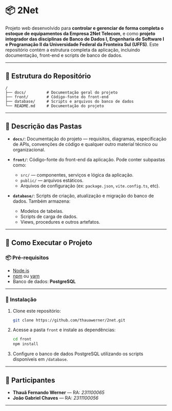 # 📦 2Net

Projeto web desenvolvido para **controlar e gerenciar de forma completa o estoque de equipamentos da Empresa 2Net Telecom**, e como **projeto integrador das disciplinas de Banco de Dados I, Engenharia de Software I e Programação II da Universidade Federal da Fronteira Sul (UFFS)**. Este repositório contém a estrutura completa da aplicação, incluindo documentação, front-end e scripts de banco de dados.

---

## 📂 Estrutura do Repositório

```
/
├── docs/         # Documentação geral do projeto
├── front/        # Código-fonte do front-end
├── database/     # Scripts e arquivos do banco de dados
└── README.md     # Documentação do projeto
```

---

## 📑 Descrição das Pastas

- **`docs/`**: Documentação do projeto — requisitos, diagramas, especificação de APIs, convenções de código e qualquer outro material técnico ou organizacional.

- **`front/`**: Código-fonte do front-end da aplicação. Pode conter subpastas como:
  - `src/` — componentes, serviços e lógica da aplicação.
  - `public/` — arquivos estáticos.
  - Arquivos de configuração (ex: `package.json`, `vite.config.ts`, etc).

- **`database/`**: Scripts de criação, atualização e migração do banco de dados. Também armazena:
  - Modelos de tabelas.
  - Scripts de carga de dados.
  - Views, procedures e outros artefatos.

---

## 🚀 Como Executar o Projeto

### 📦 Pré-requisitos

- [Node.js](https://nodejs.org/)
- [npm](https://www.npmjs.com/) ou [yarn](https://yarnpkg.com/)
- Banco de dados: **PostgreSQL**

---

### 🔧 Instalação

1. Clone este repositório:
   ```bash
   git clone https://github.com/thauawerner/2net.git
   ```

2. Acesse a pasta `front` e instale as dependências:
   ```bash
   cd front
   npm install
   ```

3. Configure o banco de dados PostgreSQL utilizando os scripts disponíveis em `/database`.

---

## 👥 Participantes

- **Thauã Fernando Werner** — RA: *231100065*
- **João Gabriel Chaves** — RA: *2311100056*

---

